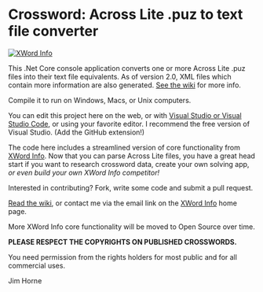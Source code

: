 # Crossword: Across Lite .puz to text file converter

[![XWord Info](https://www.xwordinfo.com/images/Puz2Txt2.jpg "XWord Info")](https://www.xwordinfo.com "XWord Info")

This .Net Core console application converts one or more Across Lite .puz files into their text file equivalents. As of version 2.0, XML files which contain more information are also generated. [See the wiki](https://github.com/jahorne/AcrossLiteToText/wiki "See the wiki") for more info.

Compile it to run on Windows, Macs, or Unix computers.

You can edit this project here on the web, or with [Visual Studio or Visual Studio Code](https://visualstudio.microsoft.com/), or using your favorite editor. I recommend the free version of Visual Studio. (Add the GitHub extension!)

The code here includes a streamlined version of core functionality from [XWord Info](https://www.xwordinfo.com "XWord Info"). Now that you can parse Across Lite files, you have a great head start if you want to research crossword data, create your own solving app, *or even build your own XWord Info competitor!*

Interested in contributing? Fork, write some code and submit a pull request.

[Read the wiki](https://github.com/jahorne/AcrossLiteToText/wiki "Read the wiki"), or contact me via the email link on the [XWord Info](https://www.xwordinfo.com "XWord Info") home page.

More XWord Info core functionality will be moved to Open Source over time.

**PLEASE RESPECT THE COPYRIGHTS ON PUBLISHED CROSSWORDS.**

You need permission from the rights holders for most public and for all commercial uses.

Jim Horne
